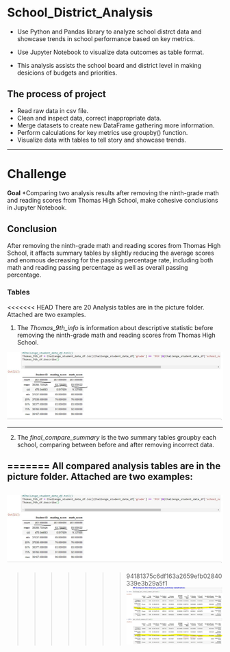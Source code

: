# School_District_Analysis

* Use Python and Pandas library to analyze school distrct data and showcase trends in school performance based on key metrics.
* Use Jupyter Notebook to visualize data outcomes as table format.

* This analysis assists the school board and district level in making desicions of budgets and priorities.

## The process of project

* Read raw data in csv file.
* Clean and inspect data, correct inappropriate data.
* Merge datasets to create new DataFrame gathering more information.
* Perform calculations  for key metrics use groupby() function.
* Visualize data with tables to tell story and showcase trends.

----------------------

# Challenge

**Goal**
*Comparing two analysis results after removing the ninth-grade math and reading scores from Thomas High School, make cohesive conclusions in Jupyter Notebook.

## Conclusion

After removing the ninth-grade math and reading scores from Thomas High School, it affacts summary tables by slightly reducing the average scores and enomous decreasing for the passing percentage rate, including both math and reading passing percentage as well as overall passing percentage.

### Tables

<<<<<<< HEAD
There are 20 Analysis tables are in the picture folder. Attached are two examples. 

1. The *Thomas_9th_info* is information about descriptive statistic before removing the ninth-grade math and reading scores from Thomas High School.

![Thomas_9th_info](/Picture/Thomas_9th_info.JPG)

-----------------------

2. The *final_compare_summary* is the two summary tables groupby each school, comparing between before and after removing incorrect data.

=======
All compared analysis tables are in the picture folder. Attached are two examples:
-----------------------
![Thomas_9th_info](/Picture/Thomas_9th_info.JPG)
-----------------------------------
>>>>>>> 94181375c6df163a2659efb02840339e3b29a5f1
![final_compare_summary](/Picture/final_compare_summary.JPG)
